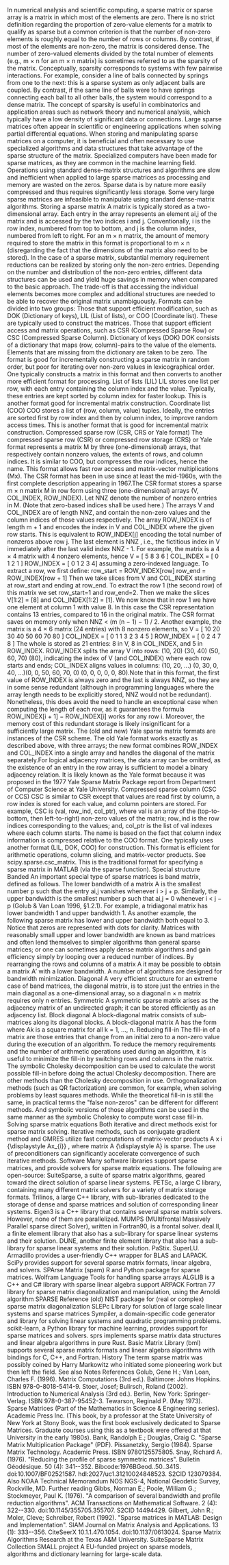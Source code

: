 In numerical analysis and scientific computing, a sparse matrix or
sparse array is a matrix in which most of the elements are zero. There
is no strict definition regarding the proportion of zero-value elements
for a matrix to qualify as sparse but a common criterion is that the
number of non-zero elements is roughly equal to the number of rows or
columns. By contrast, if most of the elements are non-zero, the matrix
is considered dense. The number of zero-valued elements divided by the
total number of elements (e.g., m × n for an m × n matrix) is sometimes
referred to as the sparsity of the matrix. Conceptually, sparsity
corresponds to systems with few pairwise interactions. For example,
consider a line of balls connected by springs from one to the next: this
is a sparse system as only adjacent balls are coupled. By contrast, if
the same line of balls were to have springs connecting each ball to all
other balls, the system would correspond to a dense matrix. The concept
of sparsity is useful in combinatorics and application areas such as
network theory and numerical analysis, which typically have a low
density of significant data or connections. Large sparse matrices often
appear in scientific or engineering applications when solving partial
differential equations. When storing and manipulating sparse matrices on
a computer, it is beneficial and often necessary to use specialized
algorithms and data structures that take advantage of the sparse
structure of the matrix. Specialized computers have been made for sparse
matrices, as they are common in the machine learning field. Operations
using standard dense-matrix structures and algorithms are slow and
inefficient when applied to large sparse matrices as processing and
memory are wasted on the zeros. Sparse data is by nature more easily
compressed and thus requires significantly less storage. Some very large
sparse matrices are infeasible to manipulate using standard dense-matrix
algorithms. Storing a sparse matrix A matrix is typically stored as a
two-dimensional array. Each entry in the array represents an element
ai,j of the matrix and is accessed by the two indices i and j.
Conventionally, i is the row index, numbered from top to bottom, and j
is the column index, numbered from left to right. For an m × n matrix,
the amount of memory required to store the matrix in this format is
proportional to m × n (disregarding the fact that the dimensions of the
matrix also need to be stored). In the case of a sparse matrix,
substantial memory requirement reductions can be realized by storing
only the non-zero entries. Depending on the number and distribution of
the non-zero entries, different data structures can be used and yield
huge savings in memory when compared to the basic approach. The
trade-off is that accessing the individual elements becomes more complex
and additional structures are needed to be able to recover the original
matrix unambiguously. Formats can be divided into two groups: Those that
support efficient modification, such as DOK (Dictionary of keys), LIL
(List of lists), or COO (Coordinate list). These are typically used to
construct the matrices. Those that support efficient access and matrix
operations, such as CSR (Compressed Sparse Row) or CSC (Compressed
Sparse Column). Dictionary of keys (DOK) DOK consists of a dictionary
that maps (row, column)-pairs to the value of the elements. Elements
that are missing from the dictionary are taken to be zero. The format is
good for incrementally constructing a sparse matrix in random order, but
poor for iterating over non-zero values in lexicographical order. One
typically constructs a matrix in this format and then converts to
another more efficient format for processing. List of lists (LIL) LIL
stores one list per row, with each entry containing the column index and
the value. Typically, these entries are kept sorted by column index for
faster lookup. This is another format good for incremental matrix
construction. Coordinate list (COO) COO stores a list of (row, column,
value) tuples. Ideally, the entries are sorted first by row index and
then by column index, to improve random access times. This is another
format that is good for incremental matrix construction. Compressed
sparse row (CSR, CRS or Yale format) The compressed sparse row (CSR) or
compressed row storage (CRS) or Yale format represents a matrix M by
three (one-dimensional) arrays, that respectively contain nonzero
values, the extents of rows, and column indices. It is similar to COO,
but compresses the row indices, hence the name. This format allows fast
row access and matrix-vector multiplications (Mx). The CSR format has
been in use since at least the mid-1960s, with the first complete
description appearing in 1967.The CSR format stores a sparse m × n
matrix M in row form using three (one-dimensional) arrays (V, COL_INDEX,
ROW_INDEX). Let NNZ denote the number of nonzero entries in M. (Note
that zero-based indices shall be used here.) The arrays V and COL_INDEX
are of length NNZ, and contain the non-zero values and the column
indices of those values respectively. The array ROW_INDEX is of length
m + 1 and encodes the index in V and COL_INDEX where the given row
starts. This is equivalent to ROW_INDEX\[j\] encoding the total number
of nonzeros above row j. The last element is NNZ , i.e., the fictitious
index in V immediately after the last valid index NNZ - 1. For example,
the matrix is a 4 × 4 matrix with 4 nonzero elements, hence V = \[ 5 8 3
6 \] COL_INDEX = \[ 0 1 2 1 \] ROW_INDEX = \[ 0 1 2 3 4\] assuming a
zero-indexed language. To extract a row, we first define: row_start =
ROW_INDEX\[row\] row_end = ROW_INDEX\[row + 1\] Then we take slices from
V and COL_INDEX starting at row_start and ending at row_end. To extract
the row 1 (the second row) of this matrix we set row_start=1 and
row_end=2. Then we make the slices V\[1:2\] = \[8\] and COL_INDEX\[1:2\]
= \[1\]. We now know that in row 1 we have one element at column 1 with
value 8. In this case the CSR representation contains 13 entries,
compared to 16 in the original matrix. The CSR format saves on memory
only when NNZ \< (m (n − 1) − 1) / 2. Another example, the matrix is a 4
× 6 matrix (24 entries) with 8 nonzero elements, so V = \[ 10 20 30 40
50 60 70 80 \] COL_INDEX = \[ 0 1 1 3 2 3 4 5 \] ROW_INDEX = \[ 0 2 4 7
8 \] The whole is stored as 21 entries: 8 in V, 8 in COL_INDEX, and 5 in
ROW_INDEX. ROW_INDEX splits the array V into rows: (10, 20) (30, 40)
(50, 60, 70) (80), indicating the index of V (and COL_INDEX) where each
row starts and ends; COL_INDEX aligns values in columns: (10, 20, \...)
(0, 30, 0, 40, \...)(0, 0, 50, 60, 70, 0) (0, 0, 0, 0, 0, 80).Note that
in this format, the first value of ROW_INDEX is always zero and the last
is always NNZ, so they are in some sense redundant (although in
programming languages where the array length needs to be explicitly
stored, NNZ would not be redundant). Nonetheless, this does avoid the
need to handle an exceptional case when computing the length of each
row, as it guarantees the formula ROW_INDEX\[i + 1\] − ROW_INDEX\[i\]
works for any row i. Moreover, the memory cost of this redundant storage
is likely insignificant for a sufficiently large matrix. The (old and
new) Yale sparse matrix formats are instances of the CSR scheme. The old
Yale format works exactly as described above, with three arrays; the new
format combines ROW_INDEX and COL_INDEX into a single array and handles
the diagonal of the matrix separately.For logical adjacency matrices,
the data array can be omitted, as the existence of an entry in the row
array is sufficient to model a binary adjacency relation. It is likely
known as the Yale format because it was proposed in the 1977 Yale Sparse
Matrix Package report from Department of Computer Science at Yale
University. Compressed sparse column (CSC or CCS) CSC is similar to CSR
except that values are read first by column, a row index is stored for
each value, and column pointers are stored. For example, CSC is (val,
row_ind, col_ptr), where val is an array of the (top-to-bottom, then
left-to-right) non-zero values of the matrix; row_ind is the row indices
corresponding to the values; and, col_ptr is the list of val indexes
where each column starts. The name is based on the fact that column
index information is compressed relative to the COO format. One
typically uses another format (LIL, DOK, COO) for construction. This
format is efficient for arithmetic operations, column slicing, and
matrix-vector products. See scipy.sparse.csc_matrix. This is the
traditional format for specifying a sparse matrix in MATLAB (via the
sparse function). Special structure Banded An important special type of
sparse matrices is band matrix, defined as follows. The lower bandwidth
of a matrix A is the smallest number p such that the entry ai,j vanishes
whenever i \> j + p. Similarly, the upper bandwidth is the smallest
number p such that ai,j = 0 whenever i \< j − p (Golub & Van Loan 1996,
§1.2.1). For example, a tridiagonal matrix has lower bandwidth 1 and
upper bandwidth 1. As another example, the following sparse matrix has
lower and upper bandwidth both equal to 3. Notice that zeros are
represented with dots for clarity. Matrices with reasonably small upper
and lower bandwidth are known as band matrices and often lend themselves
to simpler algorithms than general sparse matrices; or one can sometimes
apply dense matrix algorithms and gain efficiency simply by looping over
a reduced number of indices. By rearranging the rows and columns of a
matrix A it may be possible to obtain a matrix A′ with a lower
bandwidth. A number of algorithms are designed for bandwidth
minimization. Diagonal A very efficient structure for an extreme case of
band matrices, the diagonal matrix, is to store just the entries in the
main diagonal as a one-dimensional array, so a diagonal n × n matrix
requires only n entries. Symmetric A symmetric sparse matrix arises as
the adjacency matrix of an undirected graph; it can be stored
efficiently as an adjacency list. Block diagonal A block-diagonal matrix
consists of sub-matrices along its diagonal blocks. A block-diagonal
matrix A has the form where Ak is a square matrix for all k = 1, \...,
n. Reducing fill-in The fill-in of a matrix are those entries that
change from an initial zero to a non-zero value during the execution of
an algorithm. To reduce the memory requirements and the number of
arithmetic operations used during an algorithm, it is useful to minimize
the fill-in by switching rows and columns in the matrix. The symbolic
Cholesky decomposition can be used to calculate the worst possible
fill-in before doing the actual Cholesky decomposition. There are other
methods than the Cholesky decomposition in use. Orthogonalization
methods (such as QR factorization) are common, for example, when solving
problems by least squares methods. While the theoretical fill-in is
still the same, in practical terms the \"false non-zeros\" can be
different for different methods. And symbolic versions of those
algorithms can be used in the same manner as the symbolic Cholesky to
compute worst case fill-in. Solving sparse matrix equations Both
iterative and direct methods exist for sparse matrix solving. Iterative
methods, such as conjugate gradient method and GMRES utilize fast
computations of matrix-vector products A x i {\\displaystyle Ax\_{i}} ,
where matrix A {\\displaystyle A} is sparse. The use of preconditioners
can significantly accelerate convergence of such iterative methods.
Software Many software libraries support sparse matrices, and provide
solvers for sparse matrix equations. The following are open-source:
SuiteSparse, a suite of sparse matrix algorithms, geared toward the
direct solution of sparse linear systems. PETSc, a large C library,
containing many different matrix solvers for a variety of matrix storage
formats. Trilinos, a large C++ library, with sub-libraries dedicated to
the storage of dense and sparse matrices and solution of corresponding
linear systems. Eigen3 is a C++ library that contains several sparse
matrix solvers. However, none of them are parallelized. MUMPS
(MUltifrontal Massively Parallel sparse direct Solver), written in
Fortran90, is a frontal solver. deal.II, a finite element library that
also has a sub-library for sparse linear systems and their solution.
DUNE, another finite element library that also has a sub-library for
sparse linear systems and their solution. PaStix. SuperLU. Armadillo
provides a user-friendly C++ wrapper for BLAS and LAPACK. SciPy provides
support for several sparse matrix formats, linear algebra, and solvers.
SPArse Matrix (spam) R and Python package for sparse matrices. Wolfram
Language Tools for handling sparse arrays ALGLIB is a C++ and C# library
with sparse linear algebra support ARPACK Fortran 77 library for sparse
matrix diagonalization and manipulation, using the Arnoldi algorithm
SPARSE Reference (old) NIST package for (real or complex) sparse matrix
diagonalization SLEPc Library for solution of large scale linear systems
and sparse matrices Sympiler, a domain-specific code generator and
library for solving linear systems and quadratic programming problems.
scikit-learn, a Python library for machine learning, provides support
for sparse matrices and solvers. sprs implements sparse matrix data
structures and linear algebra algorithms in pure Rust. Basic Matrix
Library (bml) supports several sparse matrix formats and linear algebra
algorithms with bindings for C, C++, and Fortran. History The term
sparse matrix was possibly coined by Harry Markowitz who initiated some
pioneering work but then left the field. See also Notes References
Golub, Gene H.; Van Loan, Charles F. (1996). Matrix Computations (3rd
ed.). Baltimore: Johns Hopkins. ISBN 978-0-8018-5414-9. Stoer, Josef;
Bulirsch, Roland (2002). Introduction to Numerical Analysis (3rd ed.).
Berlin, New York: Springer-Verlag. ISBN 978-0-387-95452-3. Tewarson,
Reginald P. (May 1973). Sparse Matrices (Part of the Mathematics in
Science & Engineering series). Academic Press Inc. (This book, by a
professor at the State University of New York at Stony Book, was the
first book exclusively dedicated to Sparse Matrices. Graduate courses
using this as a textbook were offered at that University in the early
1980s). Bank, Randolph E.; Douglas, Craig C. \"Sparse Matrix
Multiplication Package\" (PDF). Pissanetzky, Sergio (1984). Sparse
Matrix Technology. Academic Press. ISBN 9780125575805. Snay, Richard A.
(1976). \"Reducing the profile of sparse symmetric matrices\". Bulletin
Géodésique. 50 (4): 341--352. Bibcode:1976BGeod..50..341S.
doi:10.1007/BF02521587. hdl:2027/uc1.31210024848523. S2CID 123079384.
Also NOAA Technical Memorandum NOS NGS-4, National Geodetic Survey,
Rockville, MD. Further reading Gibbs, Norman E.; Poole, William G.;
Stockmeyer, Paul K. (1976). \"A comparison of several bandwidth and
profile reduction algorithms\". ACM Transactions on Mathematical
Software. 2 (4): 322--330. doi:10.1145/355705.355707. S2CID 14494429.
Gilbert, John R.; Moler, Cleve; Schreiber, Robert (1992). \"Sparse
matrices in MATLAB: Design and Implementation\". SIAM Journal on Matrix
Analysis and Applications. 13 (1): 333--356. CiteSeerX 10.1.1.470.1054.
doi:10.1137/0613024. Sparse Matrix Algorithms Research at the Texas A&M
University. SuiteSparse Matrix Collection SMALL project A EU-funded
project on sparse models, algorithms and dictionary learning for
large-scale data.
